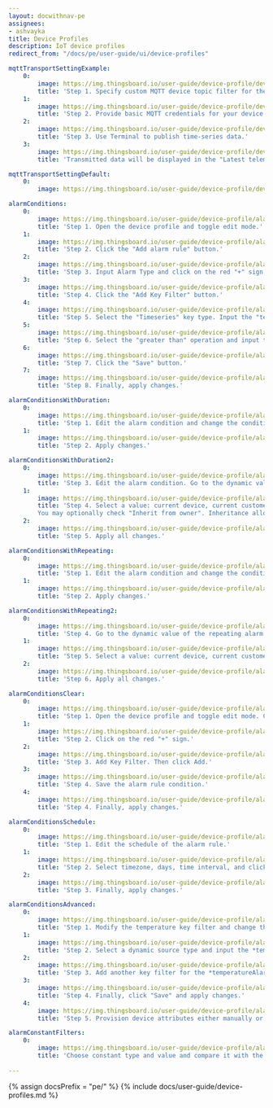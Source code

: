 ```yaml
---
layout: docwithnav-pe
assignees:
- ashvayka
title: Device Profiles
description: IoT device profiles
redirect_from: "/docs/pe/user-guide/ui/device-profiles"

mqttTransportSettingExample:
    0:
        image: https://img.thingsboard.io/user-guide/device-profile/device-profile-transport-setting-mqtt-example-1-pe.png
        title: 'Step 1. Specify custom MQTT device topic filter for the Device profile.'
    1:
        image: https://img.thingsboard.io/user-guide/device-profile/device-profile-transport-setting-mqtt-example-2-pe.png
        title: 'Step 2. Provide basic MQTT credentials for your device with the client id ‘c1’, username ‘t1’ and password ‘secret’.'
    2:
        image: https://img.thingsboard.io/user-guide/device-profile/device-profile-transport-setting-mqtt-example-3-pe.png
        title: 'Step 3. Use Terminal to publish time-series data.'
    3:
        image: https://img.thingsboard.io/user-guide/device-profile/device-profile-transport-setting-mqtt-example-4-pe.png
        title: 'Transmitted data will be displayed in the "Latest telemetry" tab of the device.'

mqttTransportSettingDefault:
    0:
        image: https://img.thingsboard.io/user-guide/device-profile/device-profile-transport-setting-mqtt-1-pe.png

alarmСonditions:
    0:
        image: https://img.thingsboard.io/user-guide/device-profile/alarm-example-1-step-1-pe.png
        title: 'Step 1. Open the device profile and toggle edit mode.'
    1:
        image: https://img.thingsboard.io/user-guide/device-profile/alarm-example-1-step-2-pe.png
        title: 'Step 2. Click the "Add alarm rule" button.'
    2:
        image: https://img.thingsboard.io/user-guide/device-profile/alarm-example-1-step-3-pe.png
        title: 'Step 3. Input Alarm Type and click on the red "+" sign.'
    3:
        image: https://img.thingsboard.io/user-guide/device-profile/alarm-example-1-step-4-pe.png
        title: 'Step 4. Click the "Add Key Filter" button.'
    4:
        image: https://img.thingsboard.io/user-guide/device-profile/alarm-example-1-step-5-pe.png
        title: 'Step 5. Select the "Timeseries" key type. Input the "temperature" key name. Change "Value type" to "Numeric". Click the "Add" button.'
    5:
        image: https://img.thingsboard.io/user-guide/device-profile/alarm-example-1-step-6-pe.png
        title: 'Step 6. Select the "greater than" operation and input the threshold value. Click "Add".'
    6:
        image: https://img.thingsboard.io/user-guide/device-profile/alarm-example-1-step-7-pe.png
        title: 'Step 7. Click the "Save" button.'
    7:
        image: https://img.thingsboard.io/user-guide/device-profile/alarm-example-1-step-8-pe.png
        title: 'Step 8. Finally, apply changes.'

alarmСonditionsWithDuration:
    0:
        image: https://img.thingsboard.io/user-guide/device-profile/alarm-example-2-step-1-pe.png
        title: 'Step 1. Edit the alarm condition and change the condition type to "Duration". Specify duration value and unit. Save the condition.'
    1:
        image: https://img.thingsboard.io/user-guide/device-profile/alarm-example-2-step-2-pe.png
        title: 'Step 2. Apply changes.'

alarmСonditionsWithDuration2:
    0:
        image: https://img.thingsboard.io/user-guide/device-profile/alarm-example-2-step-4-pe.png
        title: 'Step 3. Edit the alarm condition. Go to the dynamic value of the alarm delay by pressing the "Switch to dynamic value" button;'
    1:
        image: https://img.thingsboard.io/user-guide/device-profile/alarm-example-2-step-5-pe.png
        title: 'Step 4. Select a value: current device, current customer or current tenant. And specify the attribute from which the alarm threshold value will be taken.
        You may optionally check "Inherit from owner". Inheritance allows to take the threshold value from customer if it is not set on the device level. If the attribute value is not set on both device and customer levels, rule will take the value from the tenant attributes;'
    2:
        image: https://img.thingsboard.io/user-guide/device-profile/alarm-example-2-step-6-pe.png
        title: 'Step 5. Apply all changes.'

alarmСonditionsWithRepeating:
    0:
        image: https://img.thingsboard.io/user-guide/device-profile/alarm-example-3-step-1-pe.png
        title: 'Step 1. Edit the alarm condition and change the condition type to "Repeating". Specify "3" as "Count of events" to trigger the alarm. This value will be used by default, if no attribute is set for your device. Save the condition.'
    1:
        image: https://img.thingsboard.io/user-guide/device-profile/alarm-example-3-step-2-pe.png
        title: 'Step 2. Apply changes.'

alarmСonditionsWithRepeating2:
    0:
        image: https://img.thingsboard.io/user-guide/device-profile/alarm-example-3-step-3-pe.png
        title: 'Step 4. Go to the dynamic value of the repeating alarm condition by pressing the "Switch to dynamic value" button;'
    1:
        image: https://img.thingsboard.io/user-guide/device-profile/alarm-example-3-step-4-pe.png
        title: 'Step 5. Select a value: current device, current customer or current tenant. And specify the attribute from which the value will be taken, how many times the threshold value must be exceeded for an alarm to be triggered. You may optionally check "Inherit from owner". Inheritance allows to take the threshold value from customer if it is not set on the device level. If the attribute value is not set on both device and customer levels, rule will take the value from the tenant attributes;'
    2:
        image: https://img.thingsboard.io/user-guide/device-profile/alarm-example-3-step-5-pe.png
        title: 'Step 6. Apply all changes.'

alarmСonditionsClear:
    0:
        image: https://img.thingsboard.io/user-guide/device-profile/alarm-example-4-step-1-pe.png
        title: 'Step 1. Open the device profile and toggle edit mode. Click the "Add clear condition" button.'
    1:
        image: https://img.thingsboard.io/user-guide/device-profile/alarm-example-4-step-2-pe.png
        title: 'Step 2. Click on the red "+" sign.'
    2:
        image: https://img.thingsboard.io/user-guide/device-profile/alarm-example-4-step-3-pe.png
        title: 'Step 3. Add Key Filter. Then click Add.'
    3:
        image: https://img.thingsboard.io/user-guide/device-profile/alarm-example-4-step-4-pe.png
        title: 'Step 4. Save the alarm rule condition.'
    4:
        image: https://img.thingsboard.io/user-guide/device-profile/alarm-example-4-step-5-pe.png
        title: 'Step 4. Finally, apply changes.'

alarmСonditionsSchedule:
    0:
        image: https://img.thingsboard.io/user-guide/device-profile/alarm-example-5-step-1-pe.png
        title: 'Step 1. Edit the schedule of the alarm rule.'
    1:
        image: https://img.thingsboard.io/user-guide/device-profile/alarm-example-5-step-2-pe.png
        title: 'Step 2. Select timezone, days, time interval, and click "Save".'
    2:
        image: https://img.thingsboard.io/user-guide/device-profile/alarm-example-5-step-3-pe.png
        title: 'Step 3. Finally, apply changes.'

alarmСonditionsAdvanced:
    0:
        image: https://img.thingsboard.io/user-guide/device-profile/alarm-example-6-step-1-pe.png  
        title: 'Step 1. Modify the temperature key filter and change the value type to dynamic.'
    1:
        image: https://img.thingsboard.io/user-guide/device-profile/alarm-example-6-step-2-pe.png
        title: 'Step 2. Select a dynamic source type and input the *temperatureAlarmThreshold*, then click "Update". You may optionally check "Inherit from owner". Inheritance allows to take the threshold value from customer if it is not set on the device level. If the attribute value is not set on both device and customer levels, rule will take the value from the tenant attributes.'
    2:
        image: https://img.thingsboard.io/user-guide/device-profile/alarm-example-6-step-3-pe.png
        title: 'Step 3. Add another key filter for the *temperatureAlarmFlag*, then click "Add".'
    3:
        image: https://img.thingsboard.io/user-guide/device-profile/alarm-example-6-step-4-pe.png
        title: 'Step 4. Finally, click "Save" and apply changes.'
    4:
        image: https://img.thingsboard.io/user-guide/device-profile/alarm-example-6-step-5-pe.png
        title: 'Step 5. Provision device attributes either manually or via the script.'

alarmСonstantFilters:
    0:
        image: https://img.thingsboard.io/user-guide/device-profile/alarm-example-7-step-1-pe.png
        title: 'Choose constant type and value and compare it with the value of the tenant or customer attribute. Apply all changes.'
      
---
```


{% assign docsPrefix = "pe/" %}
{% include docs/user-guide/device-profiles.md %}